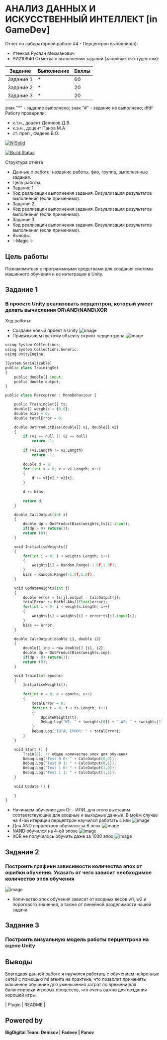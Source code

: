 # АНАЛИЗ ДАННЫХ И ИСКУССТВЕННЫЙ ИНТЕЛЛЕКТ [in GameDev]
Отчет по лабораторной работе #4 - Перцептрон выполнил(а):
- Утенков Руслан Мехманович
- РИ210940
Отметка о выполнении заданий (заполняется студентом):

| Задание | Выполнение | Баллы |
| ------ | ------ | ------ |
| Задание 1 | * | 60 |
| Задание 2 | * | 20 |
| Задание 3 | * | 20 |

знак "*" - задание выполнено; знак "#" - задание не выполнено;
dfdf
Работу проверили:
- к.т.н., доцент Денисов Д.В.
- к.э.н., доцент Панов М.А.
- ст. преп., Фадеев В.О.

[![N|Solid](https://cldup.com/dTxpPi9lDf.thumb.png)](https://nodesource.com/products/nsolid)

[![Build Status](https://travis-ci.org/joemccann/dillinger.svg?branch=master)](https://travis-ci.org/joemccann/dillinger)

Структура отчета

- Данные о работе: название работы, фио, группа, выполненные задания.
- Цель работы.
- Задание 1.
- Код реализации выполнения задания. Визуализация результатов выполнения (если применимо).
- Задание 2.
- Код реализации выполнения задания. Визуализация результатов выполнения (если применимо).
- Задание 3.
- Код реализации выполнения задания. Визуализация результатов выполнения (если применимо).
- Выводы.
- ✨Magic ✨

## Цель работы
Познакомиться с программными средствами для создания системы машинного обучения и ее интеграции в Unity.

## Задание 1
### В проекте Unity реализовать перцептрон, который умеет делать вычисления OR\AND\NAND\XOR
Ход работы:
- Создаём новый проект в Unity
![image](https://user-images.githubusercontent.com/77449049/205114978-6e6beb32-c4b2-4a94-99e0-affc28e904c4.png)
- Привязываем пустому объекту скрипт перцептрона
![image](https://user-images.githubusercontent.com/77449049/205120180-cf3ee78d-8958-4685-a795-d905a1e992b8.png)

```py
using System.Collections;
using System.Collections.Generic;
using UnityEngine;

[System.Serializable]
public class TrainingSet
{
	public double[] input;
	public double output;
}

public class Perceptron : MonoBehaviour {

	public TrainingSet[] ts;
	double[] weights = {0,0};
	double bias = 0;
	double totalError = 0;

	double DotProductBias(double[] v1, double[] v2) 
	{
		if (v1 == null || v2 == null)
			return -1;
	 
		if (v1.Length != v2.Length)
			return -1;
	 
		double d = 0;
		for (int x = 0; x < v1.Length; x++)
		{
			d += v1[x] * v2[x];
		}

		d += bias;
	 
		return d;
	}

	double CalcOutput(int i)
	{
		double dp = DotProductBias(weights,ts[i].input);
		if(dp > 0) return(1);
		return (0);
	}

	void InitialiseWeights()
	{
		for(int i = 0; i < weights.Length; i++)
		{
			weights[i] = Random.Range(-1.0f,1.0f);
		}
		bias = Random.Range(-1.0f,1.0f);
	}

	void UpdateWeights(int j)
	{
		double error = ts[j].output - CalcOutput(j);
		totalError += Mathf.Abs((float)error);
		for(int i = 0; i < weights.Length; i++)
		{			
			weights[i] = weights[i] + error*ts[j].input[i]; 
		}
		bias += error;
	}

	double CalcOutput(double i1, double i2)
	{
		double[] inp = new double[] {i1, i2};
		double dp = DotProductBias(weights,inp);
		if(dp > 0) return(1);
		return (0);
	}

	void Train(int epochs)
	{
		InitialiseWeights();
		
		for(int e = 0; e < epochs; e++)
		{
			totalError = 0;
			for(int t = 0; t < ts.Length; t++)
			{
				UpdateWeights(t);
				Debug.Log("W1: " + (weights[0]) + " W2: " + (weights[1]) + " B: " + bias);
			}
			Debug.Log("TOTAL ERROR: " + totalError);
		}
	}

	void Start () {
		Train(8); // общее количество эпох для обучения
		Debug.Log("Test 0 0: " + CalcOutput(0,0));
		Debug.Log("Test 0 1: " + CalcOutput(0,1));
		Debug.Log("Test 1 0: " + CalcOutput(1,0));
		Debug.Log("Test 1 1: " + CalcOutput(1,1));		
	}
	
	void Update () {
		
	}
}
```
- Начинаем обучение для Or - ИЛИ, для этого выставим соответствующие для входные и выходные данные. В моём случае на 4-ой итерации перцептрон научился работать с или
![image](https://user-images.githubusercontent.com/77449049/205122040-2f9f610d-5051-47e5-9679-f7e5f474d1f0.png)
- Для AND перцептрон обучился за 6 эпох
![image](https://user-images.githubusercontent.com/77449049/205123948-f6c7c4f2-7192-43ce-9dde-594b9e3d46f5.png)
- NAND обучился на 4-ой эпохе
![image](https://user-images.githubusercontent.com/77449049/205124362-824a07e3-144c-40e8-9835-827a1c1c5157.png)
- XOR не получилось обучить даже за 1000 эпох
![image](https://user-images.githubusercontent.com/77449049/205124825-a6d4b136-93aa-43a0-b05e-6fb91e6aedf0.png)

## Задание 2
### Построить графики зависимости количества эпох от ошибки обучения. Указать от чего зависит необходимое количество эпох обучения
![image](https://user-images.githubusercontent.com/77449049/205127446-83436cf1-70a9-41bd-bf1f-d2717ba63538.png)
- Количество эпох обучения зависит от входных весов w1, w2 и порогового значения, а также от линейной разделимости нашей задачи

## Задание 3
### Построить визуальную модель работы перцептрона на сцене Unity

## Выводы

Благодаря данной работе я научился работать с обучением нейронных сетей с помощью ml агента на практике, что позволит применять машинное обучение для уменьшения затрат
по времени для балансировки игровых процессов, что очень важно для создания хорошей игры.

| Plugin | README |

## Powered by

**BigDigital Team: Denisov | Fadeev | Panov**
